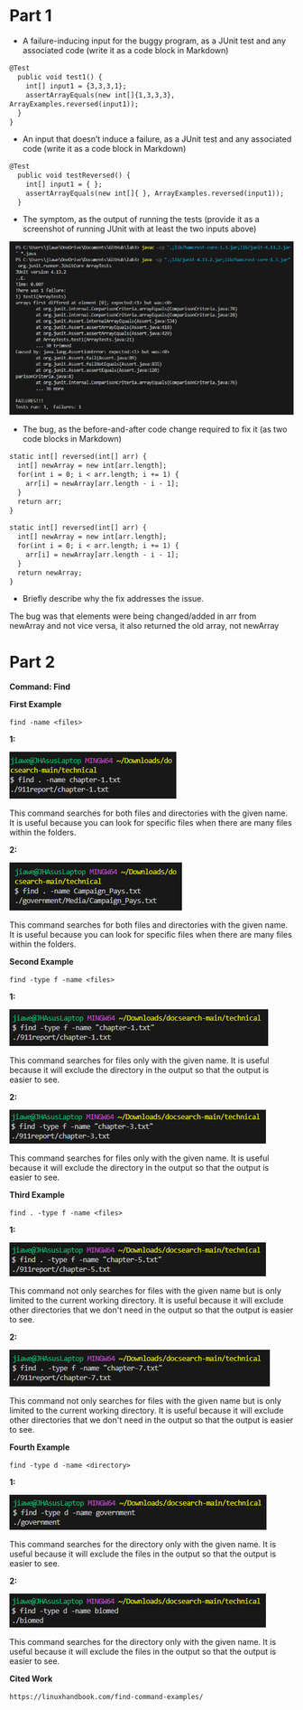 Part 1
=========


* A failure-inducing input for the buggy program, as a JUnit test and any associated code (write it as a code block in Markdown)


```
@Test
  public void test1() {
    int[] input1 = {3,3,3,1};
    assertArrayEquals(new int[]{1,3,3,3}, ArrayExamples.reversed(input1));
  }
}
```


* An input that doesn’t induce a failure, as a JUnit test and any associated code (write it as a code block in Markdown)


```
@Test
  public void testReversed() {
    int[] input1 = { };
    assertArrayEquals(new int[]{ }, ArrayExamples.reversed(input1));
  }
```


* The symptom, as the output of running the tests (provide it as a screenshot of running JUnit with at least the two inputs above)


![Image](Output.png)


* The bug, as the before-and-after code change required to fix it (as two code blocks in Markdown)


```
static int[] reversed(int[] arr) {
  int[] newArray = new int[arr.length];
  for(int i = 0; i < arr.length; i += 1) {
    arr[i] = newArray[arr.length - i - 1];
  }
  return arr;
}
```


```
static int[] reversed(int[] arr) {
  int[] newArray = new int[arr.length];
  for(int i = 0; i < arr.length; i += 1) {
    arr[i] = newArray[arr.length - i - 1];
  }
  return newArray;
}
```


* Briefly describe why the fix addresses the issue.


The bug was that elements were being changed/added in arr from newArray and not vice versa, it also returned the old array, not newArray


Part 2
=========


**Command: Find** 


**First Example**


`find -name <files>`


**1:**


![Image](Example11.png)


This command searches for both files and directories with the given name. It is useful because you can look for specific files when there are many files within the folders.


**2:**


![Image](Example12.png)


This command searches for both files and directories with the given name. It is useful because you can look for specific files when there are many files within the folders.


**Second Example**


`find -type f -name <files>`


**1:**


![Image](Example21.png)


This command searches for files only with the given name. It is useful because it will exclude the directory in the output so that the output is easier to see.


**2:**


![Image](Example22.png)


This command searches for files only with the given name. It is useful because it will exclude the directory in the output so that the output is easier to see.


**Third Example**


`find . -type f -name <files>`


**1:**


![Image](Example31.png)


This command not only searches for files with the given name but is only limited to the current working directory. It is useful because it will exclude other directories that we don't need in the output so that the output is easier to see.


**2:**


![Image](Example32.png)


This command not only searches for files with the given name but is only limited to the current working directory. It is useful because it will exclude other directories that we don't need in the output so that the output is easier to see.


**Fourth Example**


`find -type d -name <directory>`


**1:**


![Image](Example41.png)


This command searches for the directory only with the given name. It is useful because it will exclude the files in the output so that the output is easier to see.


**2:**


![Image](Example42.png)


This command searches for the directory only with the given name. It is useful because it will exclude the files in the output so that the output is easier to see.


**Cited Work**

`https://linuxhandbook.com/find-command-examples/`
